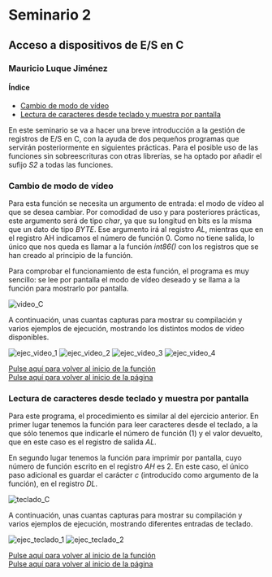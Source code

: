 # <a id = "inicio"></a> Seminario 2

## Acceso a dispositivos de E/S en C

### Mauricio Luque Jiménez

#### Índice

  - [Cambio de modo de vídeo](#video)
  - [Lectura de caracteres desde teclado y muestra por pantalla](#teclado)

En este seminario se va a hacer una breve introducción a la gestión de registros de E/S en C, con la ayuda de dos pequeños programas que servirán posteriormente en siguientes prácticas. Para el posible uso de las funciones sin sobreescrituras con otras librerías, se ha optado por añadir el sufijo _S2_ a todas las funciones.

### <a id = "video"></a> Cambio de modo de vídeo

Para esta función se necesita un argumento de entrada: el modo de vídeo al que se desea cambiar. Por comodidad de uso y para posteriores prácticas, este argumento será de tipo _char_, ya que su longitud en bits es la misma que un dato de tipo _BYTE_. Ese argumento irá al registro _AL_, mientras que en el registro AH indicamos el número de función 0. Como no tiene salida, lo único que nos queda es llamar a la función _int86()_ con los registros que se han creado al principio de la función.

Para comprobar el funcionamiento de esta función, el programa es muy sencillo: se lee por pantalla el modo de vídeo deseado y se llama a la función para mostrarlo por pantalla.

![video_C](./Capturas/video_1.png)

A continuación, unas cuantas capturas para mostrar su compilación y varios ejemplos de ejecución, mostrando los distintos modos de vídeo disponibles.

![ejec_video_1](./Capturas/video_2.png)
![ejec_video_2](./Capturas/video_3.png)
![ejec_video_3](./Capturas/video_4.png)
![ejec_video_4](./Capturas/video_5.png)

[Pulse aquí para volver al inicio de la función](#video)   
[Pulse aquí para volver al inicio de la página](#inicio)

### <a id = "teclado"></a> Lectura de caracteres desde teclado y muestra por pantalla

Para este programa, el procedimiento es similar al del ejercicio anterior. En primer lugar tenemos la función para leer caracteres desde el teclado, a la que sólo tenemos que indicarle el número de función (1) y el valor devuelto, que en este caso es el registro de salida _AL_.

En segundo lugar tenemos la función para imprimir por pantalla, cuyo número de función escrito en el registro _AH_ es 2. En este caso, el único paso adicional es guardar el carácter _c_ (introducido como argumento de la función), en el registro _DL_.

![teclado_C](./Capturas/teclado_1.png)

A continuación, unas cuantas capturas para mostrar su compilación y varios ejemplos de ejecución, mostrando diferentes entradas de teclado.

![ejec_teclado_1](./Capturas/teclado_2.png)
![ejec_teclado_2](./Capturas/teclado_3.png)

[Pulse aquí para volver al inicio de la función](#video)   
[Pulse aquí para volver al inicio de la página](#inicio)